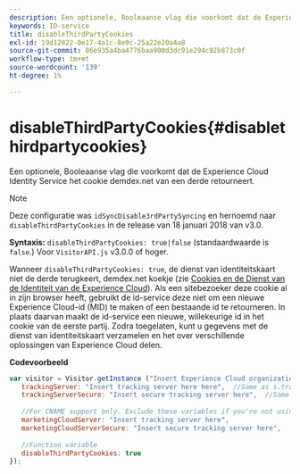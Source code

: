 ```yaml
---
description: Een optionele, Booleaanse vlag die voorkomt dat de Experience Cloud Identity Service het cookie demdex.net van een derde retourneert.
keywords: ID-service
title: disableThirdPartyCookies
exl-id: 19d12822-0e17-4a1c-8e9c-25a22e20a4a8
source-git-commit: 06e935a4ba4776baa900d3dc91e294c92b873c0f
workflow-type: tm+mt
source-wordcount: '139'
ht-degree: 1%

---
```


# disableThirdPartyCookies{#disablethirdpartycookies}

Een optionele, Booleaanse vlag die voorkomt dat de Experience Cloud Identity Service het cookie demdex.net van een derde retourneert.

>[!NOTE]
>
>Deze configuratie was `idSyncDisable3rdPartySyncing` en hernoemd naar `disableThirdPartyCookies` in de release van 18 januari 2018 van v3.0.

**Syntaxis:** `disableThirdPartyCookies: true|false` (standaardwaarde is  `false`.) Voor `VisitorAPI.js` v3.0.0 of hoger.

Wanneer `disableThirdPartyCookies: true`, de dienst van identiteitskaart niet de derde terugkeert, demdex.net koekje (zie [Cookies en de Dienst van de Identiteit van de Experience Cloud](../../introduction/cookies.md)). Als een sitebezoeker deze cookie al in zijn browser heeft, gebruikt de id-service deze niet om een nieuwe Experience Cloud-id (MID) te maken of een bestaande id te retourneren. In plaats daarvan maakt de id-service een nieuwe, willekeurige id in het cookie van de eerste partij. Zodra toegelaten, kunt u gegevens met de dienst van identiteitskaart verzamelen en het over verschillende oplossingen van Experience Cloud delen.

**Codevoorbeeld**

```js
var visitor = Visitor.getInstance ("Insert Experience Cloud organization ID here",{ 
   trackingServer: "Insert tracking server here here",  //Same as s.trackingServer 
   trackingServerSecure: "Insert secure tracking server here",  //Same as s.trackingServerSecure 
 
   //For CNAME support only. Exclude these variables if you're not using CNAME 
   marketingCloudServer: "Insert tracking server here", 
   marketingCloudServerSecure: "Insert secure tracking server here", 
 
   //Function variable 
   disableThirdPartyCookies: true 
});
```
